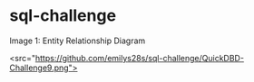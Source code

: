 # sql-challenge

Image 1: Entity Relationship Diagram

<src="https://github.com/emilys28s/sql-challenge/QuickDBD-Challenge9.png">
